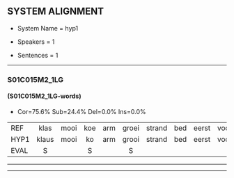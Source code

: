 
## SYSTEM ALIGNMENT

- System Name = hyp1

- Speakers = 1

- Sentences = 1

---

### S01C015M2_1LG

#### (S01C015M2_1LG-words)

- Cor=75.6%	Sub=24.4%	Del=0.0%	Ins=0.0%

|  |  |  |  |  |  |  |  |  |  |  |  |  |  |  |  |  |  |  |  |  |  |  |  |  |  |  |  |  |  |  |  |  |  |  |  |  |  |  |  |  |  |
|:--- |:---:|:---:|:---:|:---:|:---:|:---:|:---:|:---:|:---:|:---:|:---:|:---:|:---:|:---:|:---:|:---:|:---:|:---:|:---:|:---:|:---:|:---:|:---:|:---:|:---:|:---:|:---:|:---:|:---:|:---:|:---:|:---:|:---:|:---:|:---:|:---:|:---:|:---:|:---:|:---:|:---:|
| REF | klas | mooi | koe | arm | groei | strand | bed | eerst | voor | draai | sjaal | herfst | duur | straat | leeuw | clown | hoek | krant | hout | vriend | gauw | chips | groen | feest | reis | jas | huis | paard | vijf | muts | nieuw | kind | bang | oog | zacht | schoen | plas | neus | * | knoop | plank |
| HYP1 | klaus | mooi | ko | arm | grooi | strand | bed | eerst | voor | draai | sjail | herfst | duur | straat | leeuw | klown | hook | krant | hout | vreemd | gauw | chips | groen | feest | rijs | jas | huis | paard | vijf | nut | nieuw | kind | bang | oog | zacht | schoen | plas | neus | knop | knoop | plank |
| EVAL | S |  | S |  | S |  |  |  |  |  | S |  |  |  |  | S | S |  |  | S |  |  |  |  | S |  |  |  |  | S |  |  |  |  |  |  |  |  | S |  |  |
---

---
